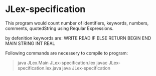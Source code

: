 # JLex-specification

This program would count number of identifiers, keywords, numbers, comments, quotedString using Reqular Expressions. 

by defenition keywords are:  WRITE READ IF ELSE RETURN BEGIN END MAIN STRING INT REAL

Following commands are necessery to compile to program:
> java JLex.Main JLex-specification.lex
> javac JLex-specification.lex.java
> java JLex-specification

